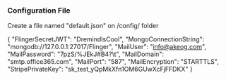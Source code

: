 ### Configuration File

Create a file named "default.json" on /config/ folder

{
    "FlingerSecretJWT": "DremindIsCool",
    "MongoConnectionString": "mongodb://127.0.0.1:27017/Flinger",
    "MailUser": "info@akeog.com",
    "MailPassword": "7pzS/%JEkJ#B4?\\t",
    "MailDomain": "smtp.office365.com",
    "MailPort": "587",
    "MailEncryption": "STARTTLS",
    "StripePrivateKey": "sk_test_yQpMkXfn1OM6GUwXcFjFFDKX"
}